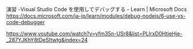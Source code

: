 演習 -Visual Studio Code を使用してデバッグする - Learn | Microsoft Docs  
https://docs.microsoft.com/ja-jp/learn/modules/debug-nodejs/6-use-vs-code-debugger

https://www.youtube.com/watch?v=yfm35n-USr8&list=PLlrxD0HtieHje-_287YJKhY8tDeSItwtg&index=24
